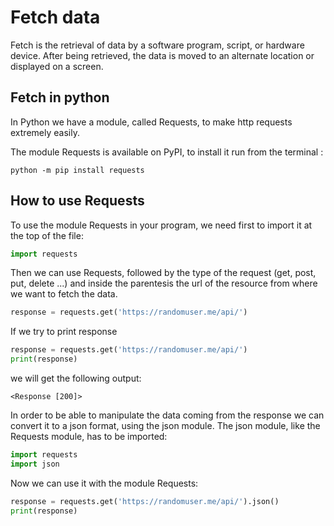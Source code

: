# Fetch data

Fetch is the retrieval of data by a software program, script, or hardware device. After being retrieved, the data is moved to an alternate location or displayed on a screen.

## Fetch in python

In Python we have a module, called Requests, to make http requests extremely easily.

The module Requests is available on PyPI, to install it run from the terminal :

```
python -m pip install requests
```

## How to use Requests

To use the module Requests in your program, we need first to import it at the top of the file:

```py
import requests
```

Then we can use Requests, followed by the type of the request (get, post, put, delete ...) and inside the parentesis the url
of the resource from where we want to fetch the data.

```py
response = requests.get('https://randomuser.me/api/')
```

If we try to print response 

```py
response = requests.get('https://randomuser.me/api/')
print(response)
```

we will get the following output:

```
<Response [200]>
```

In order to be able to manipulate the data coming from the response we can convert it to a json format, using the json module.
The json module, like the Requests module, has to be imported:

```py
import requests
import json
```

Now we can use it with the module Requests:

```py
response = requests.get('https://randomuser.me/api/').json()
print(response)
```